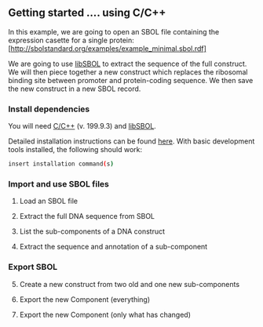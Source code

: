 ## Getting started .... using C/C++

In this example, we are going to open an SBOL file containing the
expression casette for a single protein:
           [http://sbolstandard.org/examples/example_minimal.sbol.rdf]

We are going to use 
[libSBOL](http://sbolstandard.org/software/libsbol/cc/) 
to extract the sequence of the full construct. We will then piece
together a new construct which replaces the ribosomal binding site between
promoter and protein-coding sequence. We then save the new construct in a new
SBOL record.

### Install dependencies

You will need [C/C++](http://) (v. 199.9.3) and
[libSBOL](http://sbolstandard.org/software/libsbol/cc/).

Detailed installation instructions can be found [here](). With basic development
tools installed, the following should work:

  ```bash
  insert installation command(s)
  ```

### Import and use SBOL files

1. Load an SBOL file

2. Extract the full DNA sequence from SBOL

3. List the sub-components of a DNA construct

4. Extract the sequence and annotation of a sub-component


### Export SBOL

5. Create a new construct from two old and one new sub-components

6. Export the new Component (everything)

7. Export the new Component (only what has changed)
